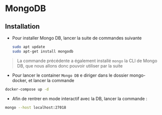 # MongoDB

## Installation

- Pour installer Mongo DB, lancer la suite de commandes suivante
  ```sh
  sudo apt update
  sudo apt-get install mongodb
  ```
> La commande précédente a également installé `mongo` la CLI de Mongo DB, que nous allons donc pouvoir utiliser par la suite

- Pour lancer le container `Mongo DB` e diriger dans le dossier mongo-docker, et lancer la commande
```sh
docker-compose up -d
```

- Afin de rentrer en mode interactif avec la DB, lancer la commande :
```sh
mongo --host localhost:27018
```